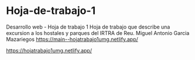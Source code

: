 # Hoja-de-trabajo-1
Desarrollo web - Hoja de trabajo 1
Hoja de trabajo que describe una excursion a los hostales y parques del IRTRA de Reu.
Miguel Antonio Garcia Mazariegos
https://main--hojatrabajo1umg.netlify.app/

https://hojatrabajo1umg.netlify.app/
